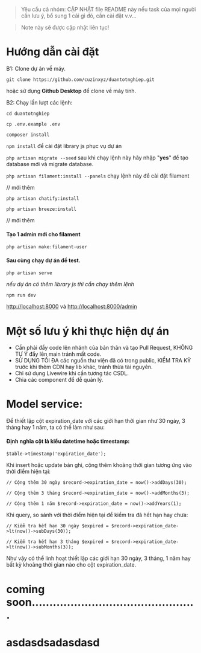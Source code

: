 > Yêu cầu cả nhóm: CẬP NHẬT file README này nếu task của mọi người cần lưu ý, bổ sung 1 cái gì đó, cần cài đặt v.v...

> Note này sẽ được cập nhật liên tục!

# Hướng dẫn cài đặt
B1: Clone dự án về máy.

`git clone https://github.com/cuzinxyz/duantotnghiep.git`

hoặc sử dụng **Github Desktop** để clone về máy tính.

B2: Chạy lần lượt các lệnh:

`cd duantotnghiep`

`cp .env.example .env`

`composer install`

`npm install` để cài đặt library js phục vụ dự án

`php artisan migrate --seed` sau khi chạy lệnh này hãy nhập "**yes**"  để tạo database mới và migrate database.

`php artisan filament:install --panels` chạy lệnh này để cài đặt filament

// mới thêm

`php artisan chatify:install`

`php artisan breeze:install`

// mới thêm

#### Tạo 1 admin mới cho filament
`php artisan make:filament-user`

#### Sau cùng chạy dự án để test.
`php artisan serve` 

*nếu dự án có thêm library js thì cần chạy thêm lệnh*

`npm run dev`

[http://localhost:8000](http://localhost:8000) và
[http://localhost:8000/admin](http://localhost:8000/admin)


# Một số lưu ý khi thực hiện dự án
* Cần phải đẩy code lên nhánh của bản thân và tạo Pull Request, KHÔNG TỰ Ý đẩy lên main tránh mất code.
* SỬ DỤNG TỐI ĐA các nguồn thư viện đã có trong public, KIỂM TRA KỸ trước khi thêm CDN hay lib khác, tránh thừa tài nguyên.
* Chỉ sử dụng Livewire khi cần tương tác CSDL.
* Chia các component để dễ quản lý.




# Model service:
 Để thiết lập cột expiration_date với các giới hạn thời gian như 30 ngày, 3 tháng hay 1 năm, ta có thể làm như sau:

#### Định nghĩa cột là kiểu datetime hoặc timestamp:

`$table->timestamp('expiration_date');`

Khi insert hoặc update bản ghi, cộng thêm khoảng thời gian tương ứng vào thời điểm hiện tại:

`
// Cộng thêm 30 ngày
$record->expiration_date = now()->addDays(30);
`

`
// Cộng thêm 3 tháng
$record->expiration_date = now()->addMonths(3);
`

`
// Cộng thêm 1 năm
$record->expiration_date = now()->addYears(1);
`

Khi query, so sánh với thời điểm hiện tại để kiểm tra đã hết hạn hay chưa:

`
// Kiểm tra hết hạn 30 ngày
$expired = $record->expiration_date->lt(now()->subDays(30));
`

`
// Kiểm tra hết hạn 3 tháng
$expired = $record->expiration_date->lt(now()->subMonths(3));
`

Như vậy có thể linh hoạt thiết lập các giới hạn 30 ngày, 3 tháng, 1 năm hay bất kỳ khoảng thời gian nào cho cột expiration_date.

# coming soon...............................................
# asdasdsadasdasd
